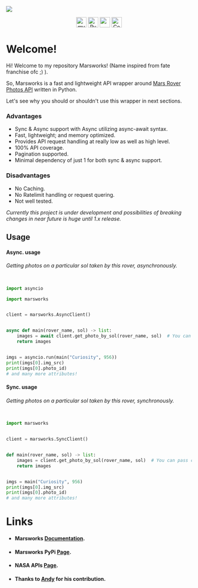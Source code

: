 <img src=https://www.nasa.gov/sites/default/files/styles/full_width_feature/public/thumbnails/image/pia23378-16.jpg class="center">

<p align="center">
 <img alt="mypy" src="https://github.com/mooncell07/Marsworks/actions/workflows/mypy.yml/badge.svg?event=push" height=28>

 <img alt="PyPI version" src="https://badge.fury.io/py/marsworks.svg" height=28>


<img src="https://img.shields.io/pypi/l/marsworks" height=28>

 <img alt="Code style: black" src="https://img.shields.io/badge/code%20style-black-000000.svg" height=28>
</p>


# Welcome!

Hi! Welcome to my repository Marsworks! (Name
inspired from fate franchise ofc ;) ).

So, Marsworks is a fast and lightweight API wrapper around
[Mars Rover Photos API](https://api.nasa.gov/) written in Python.

Let's see why you should or shouldn't use this wrapper in next sections.

### Advantages

- Sync & Async support with Async utilizing async-await syntax.
- Fast, lightweight; and memory optimized.
- Provides API request handling at really low as
well as high level.
- 100% API coverage.
- Pagination supported.
- Minimal dependency of just 1 for both sync & async support.

### Disadvantages

- No Caching.
- No Ratelimit handling or request quering.
- Not well tested.

*Currently this project is under development and possibilities of
breaking changes in near future is huge until 1.x release.*

## Usage

#### Async. usage

###### Getting photos on a particular sol taken by this rover, asynchronously.

```py

import asyncio

import marsworks


client = marsworks.AsyncClient()


async def main(rover_name, sol) -> list:
    images = await client.get_photo_by_sol(rover_name, sol)  # You can pass camera too.
    return images


imgs = asyncio.run(main("Curiosity", 956))
print(imgs[0].img_src)
print(imgs[0].photo_id)
# and many more attributes!
```

#### Sync. usage

###### Getting photos on a particular sol taken by this rover, synchronously.

```py

import marsworks


client = marsworks.SyncClient()


def main(rover_name, sol) -> list:
    images = client.get_photo_by_sol(rover_name, sol)  # You can pass camera too.
    return images


imgs = main("Curiosity", 956)
print(imgs[0].img_src)
print(imgs[0].photo_id)
# and many more attributes!
```


# Links

- #### Marsworks [Documentation](https://mooncell07.github.io/Marsworks/).

- #### Marsworks PyPi [Page](https://pypi.org/project/marsworks/).

- #### NASA APIs [Page](https://api.nasa.gov/).

- #### Thanks to [Andy](https://github.com/an-dyy) for his contribution.
